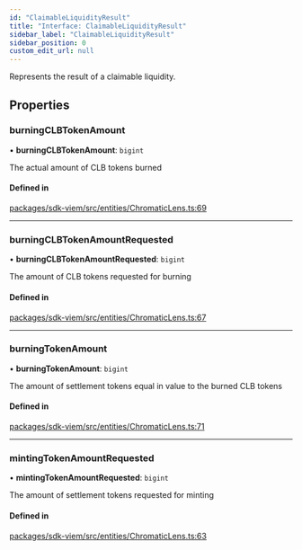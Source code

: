 ```yaml
---
id: "ClaimableLiquidityResult"
title: "Interface: ClaimableLiquidityResult"
sidebar_label: "ClaimableLiquidityResult"
sidebar_position: 0
custom_edit_url: null
---
```


Represents the result of a claimable liquidity.

## Properties

### burningCLBTokenAmount

• **burningCLBTokenAmount**: `bigint`

The actual amount of CLB tokens burned

#### Defined in

[packages/sdk-viem/src/entities/ChromaticLens.ts:69](https://github.com/chromatic-protocol/sdk/blob/4e7d25b/packages/sdk-viem/src/entities/ChromaticLens.ts#L69)

___

### burningCLBTokenAmountRequested

• **burningCLBTokenAmountRequested**: `bigint`

The amount of CLB tokens requested for burning

#### Defined in

[packages/sdk-viem/src/entities/ChromaticLens.ts:67](https://github.com/chromatic-protocol/sdk/blob/4e7d25b/packages/sdk-viem/src/entities/ChromaticLens.ts#L67)

___

### burningTokenAmount

• **burningTokenAmount**: `bigint`

The amount of settlement tokens equal in value to the burned CLB tokens

#### Defined in

[packages/sdk-viem/src/entities/ChromaticLens.ts:71](https://github.com/chromatic-protocol/sdk/blob/4e7d25b/packages/sdk-viem/src/entities/ChromaticLens.ts#L71)

___

### mintingTokenAmountRequested

• **mintingTokenAmountRequested**: `bigint`

The amount of settlement tokens requested for minting

#### Defined in

[packages/sdk-viem/src/entities/ChromaticLens.ts:63](https://github.com/chromatic-protocol/sdk/blob/4e7d25b/packages/sdk-viem/src/entities/ChromaticLens.ts#L63)

